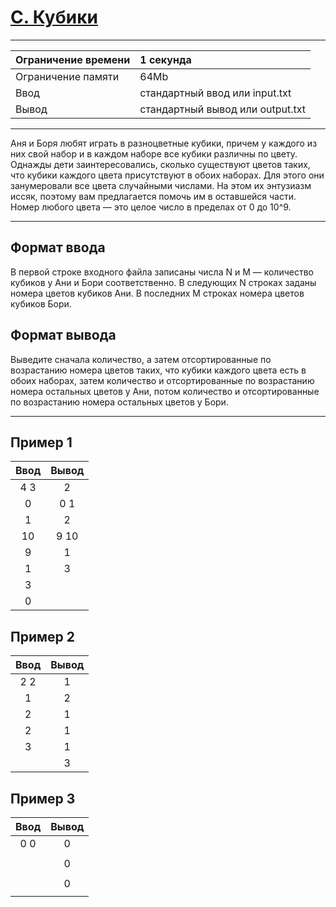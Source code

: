# [C. Кубики](https://contest.yandex.ru/contest/27663/problems/C/)

---
| Ограничение времени  | 1 секунда  |
| :--- |:---|
| Ограничение памяти     | 64Mb |
| Ввод      | стандартный ввод или input.txt |
| Вывод | стандартный вывод или output.txt |
---
Аня и Боря любят играть в разноцветные кубики, причем у каждого из них свой набор и в каждом наборе все кубики различны по цвету. Однажды дети заинтересовались, сколько существуют цветов таких, что кубики каждого цвета присутствуют в обоих наборах. Для этого они занумеровали все цвета случайными числами. На этом их энтузиазм иссяк, поэтому вам предлагается помочь им в оставшейся части. Номер любого цвета — это целое число в пределах от 0 до 10^9.

---
## Формат ввода
В первой строке входного файла записаны числа N и M — количество кубиков у Ани и Бори соответственно. В следующих N строках заданы номера цветов кубиков Ани. В последних M строках номера цветов кубиков Бори.

## Формат вывода
Выведите сначала количество, а затем отсортированные по возрастанию номера цветов таких, что кубики каждого цвета есть в обоих наборах, затем количество и отсортированные по возрастанию номера остальных цветов у Ани, потом количество и отсортированные по возрастанию номера остальных цветов у Бори.

---
## Пример 1

| Ввод  | Вывод  |
| :---: | :---: |
| 4 3 | 2 |
| 0 | 0 1 |
| 1 | 2 |
| 10 | 9 10 |
| 9 | 1 |
| 1 | 3 |
| 3 |  |
| 0 |  |

## Пример 2

| Ввод  | Вывод  |
| :---: | :---: |
| 2 2 | 1 |
| 1 | 2 |
| 2 | 1 |
| 2 | 1 |
| 3 | 1 |
|  | 3 |

## Пример 3

| Ввод  | Вывод  |
| :---: | :---: |
| 0 0 | 0 |
|  |  |
|  | 0 |
|  |  |
|  | 0 |
|  |  |
